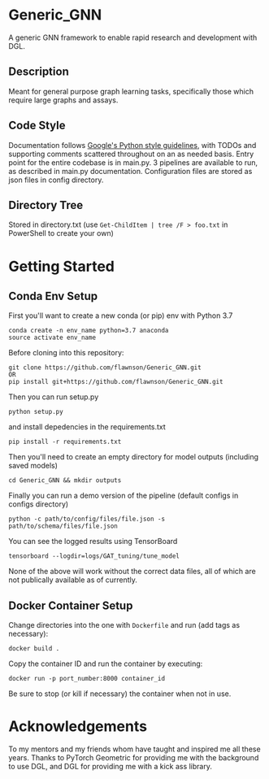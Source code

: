 # Generic_GNN
A generic GNN framework to enable rapid research and development with DGL.
## Description
Meant for general purpose graph learning tasks, specifically those which require large graphs and assays.
## Code Style
Documentation follows [Google's Python style guidelines](https://google.github.io/styleguide/pyguide.html), with TODOs and supporting comments scattered throughout on an as needed basis. Entry point for the entire codebase is in main.py. 3 pipelines are available to run, as described in main.py documentation. Configuration files are stored as json files in config directory.

## Directory Tree
Stored in directory.txt (use ```Get-ChildItem | tree /F > foo.txt``` in PowerShell to create your own)

# Getting Started
## Conda Env Setup
First you'll want to create a new conda (or pip) env with Python 3.7
```shell
conda create -n env_name python=3.7 anaconda
source activate env_name
```

Before cloning into this repository:
```shell
git clone https://github.com/flawnson/Generic_GNN.git
OR
pip install git+https://github.com/flawnson/Generic_GNN.git
```

Then you can run setup.py
```shell
python setup.py
```

and install depedencies in the requirements.txt
```shell
pip install -r requirements.txt
```

Then you'll need to create an empty directory for model outputs (including saved models)
```shell
cd Generic_GNN && mkdir outputs
```

Finally you can run a demo version of the pipeline (default configs in configs directory)
```shell
python -c path/to/config/files/file.json -s path/to/schema/files/file.json
```

You can see the logged results using TensorBoard
```shell
tensorboard --logdir=logs/GAT_tuning/tune_model
```

None of the above will work without the correct data files, all of which are not publically available as of currently.

## Docker Container Setup
Change directories into the one with `Dockerfile` and run (add tags as necessary):
```shell
docker build .
```

Copy the container ID and run the container by executing:
```shell
docker run -p port_number:8000 container_id
```

Be sure to stop (or kill if necessary) the container when not in use.

# Acknowledgements
To my mentors and my friends whom have taught and inspired me all these years.
Thanks to PyTorch Geometric for providing me with the background to use DGL, and DGL for providing me with a kick ass library.
